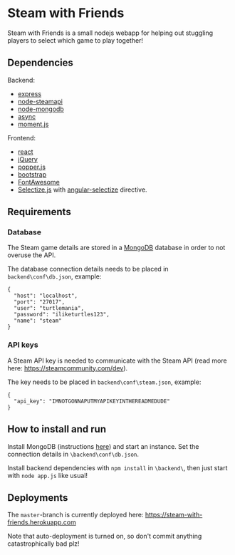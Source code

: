 # Steam with Friends

Steam with Friends is a small nodejs webapp for helping out stuggling players to select which game to play together!


## Dependencies

Backend:
* [express](https://expressjs.com/)
* [node-steamapi](https://github.com/xDimGG/node-steamapi)
* [node-mongodb](https://github.com/mongodb/node-mongodb-native)
* [async](http://caolan.github.io/async/)
* [moment.js](https://momentjs.com/)

Frontend:
* [react](https://reactjs.org/)
* [jQuery](https://jquery.com/)
* [popper.js](https://popper.js.org)
* [bootstrap](https://getbootstrap.com/)
* [FontAwesome](https://fontawesome.com/)
* [Selectize.js](https://selectize.github.io/selectize.js/) with [angular-selectize](https://github.com/machineboy2045/angular-selectize) directive.

## Requirements

### Database

The Steam game details are stored in a [MongoDB](https://www.mongodb.com/) database in order to not overuse the API.

The database connection details needs to be placed in `backend\conf\db.json`, example:

    {
      "host": "localhost",
      "port": "27017",
      "user": "turtlemania",
      "password": "iliketurtles123",
      "name": "steam"
    }

### API keys

A Steam API key is needed to communicate with the Steam API (read more here: https://steamcommunity.com/dev).

The key needs to be placed in `backend\conf\steam.json`, example:

    {
      "api_key": "IMNOTGONNAPUTMYAPIKEYINTHEREADMEDUDE"
    }

## How to install and run

Install MongoDB (instructions [here](https://docs.mongodb.com/manual/administration/install-community/)) and start an instance. Set the connection details in `\backend\conf\db.json`.

Install backend dependencies with `npm install` in `\backend\`, then just start with `node app.js` like usual!

## Deployments
The `master`-branch is currently deployed here: https://steam-with-friends.herokuapp.com

Note that auto-deployment is turned on, so don't commit anything catastrophically bad plz!
